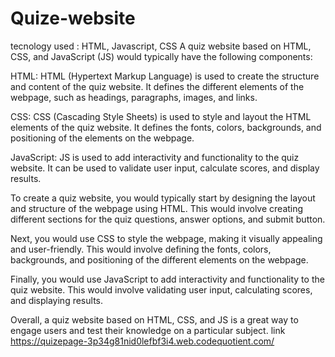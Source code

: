 # Quize-website
tecnology used : HTML, Javascript, CSS
A quiz website based on HTML, CSS, and JavaScript (JS) would typically have the following components:

HTML: HTML (Hypertext Markup Language) is used to create the structure and content of the quiz website. It defines the different elements of the webpage, such as headings, paragraphs, images, and links.

CSS: CSS (Cascading Style Sheets) is used to style and layout the HTML elements of the quiz website. It defines the fonts, colors, backgrounds, and positioning of the elements on the webpage.

JavaScript: JS is used to add interactivity and functionality to the quiz website. It can be used to validate user input, calculate scores, and display results.

To create a quiz website, you would typically start by designing the layout and structure of the webpage using HTML. This would involve creating different sections for the quiz questions, answer options, and submit button.

Next, you would use CSS to style the webpage, making it visually appealing and user-friendly. This would involve defining the fonts, colors, backgrounds, and positioning of the different elements on the webpage.

Finally, you would use JavaScript to add interactivity and functionality to the quiz website. This would involve validating user input, calculating scores, and displaying results.

Overall, a quiz website based on HTML, CSS, and JS is a great way to engage users and test their knowledge on a particular subject.
link https://quizepage-3p34g81nid0lefbf3i4.web.codequotient.com/
